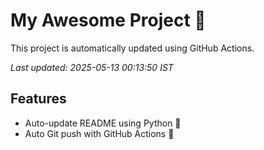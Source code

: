 # My Awesome Project 🚀

This project is automatically updated using GitHub Actions.

_Last updated: 2025-05-13 00:13:50 IST_

## Features
- Auto-update README using Python 🐍
- Auto Git push with GitHub Actions 🤖
